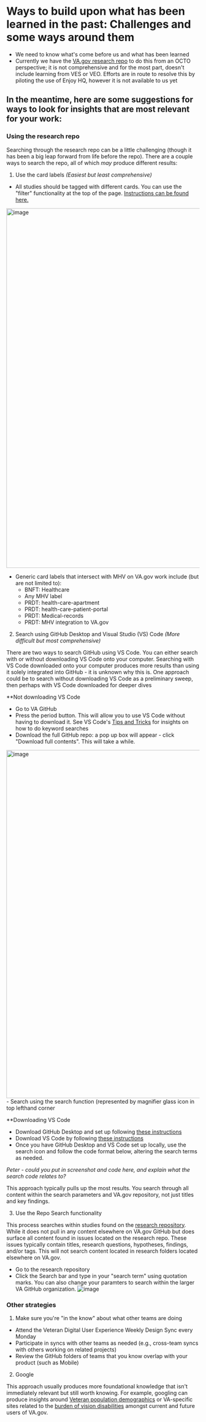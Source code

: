 # Ways to build upon what has been learned in the past: Challenges and some ways around them

- We need to know what's come before us and what has been learned
- Currently we have the [VA.gov research repo](https://github.com/department-of-veterans-affairs/va.gov-research-repository/projects/1) to do this from an OCTO perspective; it is not comprehensive and for the most part, doesn't include learning from VES or VEO. Efforts are in route to resolve this by piloting the use of Enjoy HQ, however it is not available to us yet

## In the meantime, here are some suggestions for ways to look for insights that are most relevant for your work: 

### Using the research repo
Searching through the research repo can be a little challenging (though it has been a big leap forward from life before the repo). There are a couple ways to search the repo, all of which _may_ produce different results: 

1. Use the card labels _(Easiest but least comprehensive)_
-  All studies should be tagged with different cards. You can use the "filter" functionality at the top of the page. [Instructions can be found here.](https://github.com/department-of-veterans-affairs/va.gov-research-repository/issues/145)
<img width="938" alt="image" src="https://github.com/department-of-veterans-affairs/va.gov-team/assets/100814257/478a991d-6055-452f-a7c9-013750b260ff">

-  Generic card labels that intersect with MHV on VA.gov work include (but are not limited to): 
      -  BNFT: Healthcare
      - Any MHV label
      - PRDT: health-care-apartment
      - PRDT: health-care-patient-portal
      - PRDT: Medical-records
      - PRDT: MHV integration to VA.gov

2. Search using GitHub Desktop and Visual Studio (VS) Code _(More difficult but most comprehensive)_

There are two ways to search GitHub using VS Code. You can either search with or without downloading VS Code onto your computer. Searching with VS Code downloaded onto your computer produces more results than using it solely integrated into GitHub - it is unknown why this is. One approach could be to search without downloading VS Code as a preliminary sweep, then perhaps with VS Code downloaded for deeper dives

**Not downloading VS Code
- Go to VA GitHub
- Press the period button. This will allow you to use VS Code without having to download it. See VS Code's [Tips and Tricks](https://code.visualstudio.com/docs/getstarted/tips-and-tricks) for insights on how to do keyword searches
- Download the full GitHub repo: a pop up box will appear - click "Download full contents". This will take a while. 
<img width="908" alt="image" src="https://github.com/department-of-veterans-affairs/va.gov-team/assets/100814257/182d53fd-9770-4268-a5c8-062c950346dd">
- Search using the search function (represented by magnifier glass icon in top lefthand corner

**Downloading VS Code
- Download GitHub Desktop and set up following [these instructions](https://github.com/department-of-veterans-affairs/va.gov-team/blob/master/platform/documentation/how-to-use-git-lfs-with-github-desktop-app.md)
- Download VS Code by following [these instructions](https://code.visualstudio.com/download)
- Once you have GitHub Desktop and VS Code set up locally, use the search icon and follow the code format below, altering the search terms as needed. 

_Peter - could you put in screenshot and code here, and explain what the search code relates to?_

This approach typically pulls up the most results. You search through all content within the search parameters and VA.gov repository, not just titles and key findings. 


3. Use the Repo Search functionality

This process searches within studies found on the [research repository](https://github.com/department-of-veterans-affairs/va.gov-research-repository/projects/1). While it does not pull in any content elsewhere on VA.gov GitHub but does surface all content found in issues located on the research repo. These issues typically contain titles, research questions, hypotheses, findings, and/or tags. This will not search content located in research folders located elsewhere on VA.gov. 

- Go to the research repository
- Click the Search bar and type in your "search term" using quotation marks. You can also change your paramters to search within the larger VA GitHub organization. 
![image](https://github.com/department-of-veterans-affairs/va.gov-team/assets/100814257/7fe0ed36-8841-41e8-a72b-2377a8c6ef01)


### Other strategies

1. Make sure you're "in the know" about what other teams are doing
- Attend the Veteran Digital User Experience Weekly Design Sync every Monday
- Participate in syncs with other teams as needed (e.g., cross-team syncs with others working on related projects)
- Review the GitHub folders of teams that you know overlap with your product (such as Mobile)

2. Google

This approach usually produces more foundational knowledge that isn't immediately relevant but still worth knowing. For example, googling can produce insights around [Veteran population demographics](https://www.pewresearch.org/short-reads/2021/04/05/the-changing-face-of-americas-veteran-population/) or VA-specific sites related to the [burden of vision disabilities](https://www.prosthetics.va.gov/blindrehab/About_Blind_Rehabilitation_Service.asp) amongst current and future users of VA.gov. 
